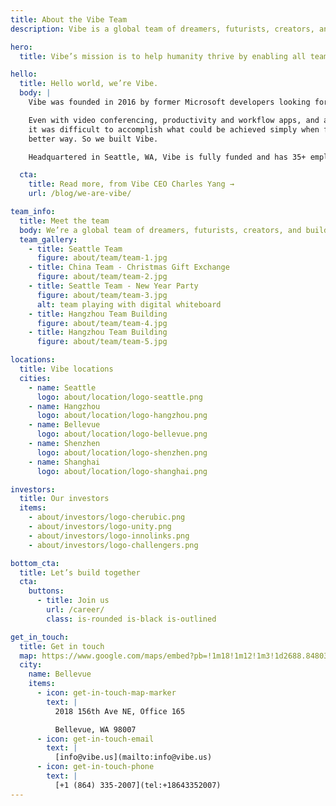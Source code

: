```yaml
---
title: About the Vibe Team
description: Vibe is a global team of dreamers, futurists, creators, and builders, all united by a shared commitment to connect people to one another.

hero:
  title: Vibe’s mission is to help humanity thrive by enabling all teams to work together effortlessly

hello:
  title: Hello world, we’re Vibe.
  body: |   
    Vibe was founded in 2016 by former Microsoft developers looking for a better way to collaborate globally.  

    Even with video conferencing, productivity and workflow apps, and a commitment to a distributed team,
    it was difficult to accomplish what could be achieved simply when face-to-face. We knew that there had to be a
    better way. So we built Vibe.   

    Headquartered in Seattle, WA, Vibe is fully funded and has 35+ employees.  

  cta:
    title: Read more, from Vibe CEO Charles Yang →
    url: /blog/we-are-vibe/

team_info: 
  title: Meet the team
  body: We’re a global team of dreamers, futurists, creators, and builders, all united by a shared commitment to connect people to one another.
  team_gallery:
    - title: Seattle Team
      figure: about/team/team-1.jpg
    - title: China Team - Christmas Gift Exchange
      figure: about/team/team-2.jpg
    - title: Seattle Team - New Year Party
      figure: about/team/team-3.jpg
      alt: team playing with digital whiteboard
    - title: Hangzhou Team Building
      figure: about/team/team-4.jpg
    - title: Hangzhou Team Building
      figure: about/team/team-5.jpg

locations:
  title: Vibe locations
  cities:
    - name: Seattle
      logo: about/location/logo-seattle.png
    - name: Hangzhou
      logo: about/location/logo-hangzhou.png
    - name: Bellevue
      logo: about/location/logo-bellevue.png
    - name: Shenzhen
      logo: about/location/logo-shenzhen.png
    - name: Shanghai
      logo: about/location/logo-shanghai.png

investors:
  title: Our investors
  items:
    - about/investors/logo-cherubic.png
    - about/investors/logo-unity.png
    - about/investors/logo-innolinks.png
    - about/investors/logo-challengers.png

bottom_cta:
  title: Let’s build together
  cta:
    buttons:
      - title: Join us
        url: /career/
        class: is-rounded is-black is-outlined

get_in_touch:
  title: Get in touch
  map: https://www.google.com/maps/embed?pb=!1m18!1m12!1m3!1d2688.8480341567974!2d-122.13209588383444!3d47.629085194416774!2m3!1f0!2f0!3f0!3m2!1i1024!2i768!4f13.1!3m3!1m2!1s0x54906da16976f31b%3A0xbccf64a89abf4f68!2s2018%20156th%20Ave%20NE%20%23165%2C%20Bellevue%2C%20WA%2098007%2C%20USA!5e0!3m2!1sen!2shk!4v1631155255512!5m2!1sen!2shk
  city:
    name: Bellevue
    items:
      - icon: get-in-touch-map-marker
        text: |
          2018 156th Ave NE, Office 165

          Bellevue, WA 98007
      - icon: get-in-touch-email
        text: |
          [info@vibe.us](mailto:info@vibe.us)
      - icon: get-in-touch-phone
        text: |
          [+1 (864) 335-2007](tel:+18643352007)
---
```


<Page />

<script setup>
import Page from '@/views/About/Index.vue'
</script>
